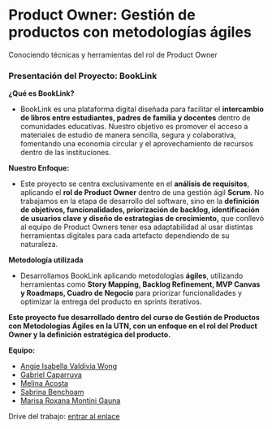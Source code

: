 # Product Owner: Gestión de productos con metodologías ágiles

Conociendo  técnicas y herramientas del rol de Product Owner


###  Presentación del Proyecto: BookLink 

**¿Qué es BookLink?**  
    
- BookLink es una plataforma digital diseñada para facilitar el **intercambio de libros entre estudiantes, padres de familia y docentes** dentro de comunidades educativas. Nuestro objetivo es promover el acceso a materiales de estudio de manera sencilla, segura y colaborativa, fomentando una economía circular y el aprovechamiento de recursos dentro de las instituciones.  

**Nuestro Enfoque:**  
    
- Este proyecto se centra exclusivamente en el **análisis de requisitos**, aplicando el **rol de Product Owner** dentro de una gestión ágil __Scrum__. No trabajamos en la etapa de desarrollo del software, sino en la **definición de objetivos, funcionalidades, priorización de backlog, identificación de usuarios clave y diseño de estrategias de crecimiento,** que conllevó al equipo de Product Owners tener esa adaptabilidad al usar distintas herramientas digitales para cada artefacto dependiendo de su naturaleza. 


**Metodología utilizada**  

- Desarrollamos BookLink aplicando metodologías **ágiles**, utilizando herramientas como **Story Mapping, Backlog Refinement, MVP Canvas y Roadmaps, Cuadro de Negocio** para priorizar funcionalidades y optimizar la entrega del producto en sprints iterativos.  


 **Este proyecto fue desarrollado dentro del curso de Gestión de Productos con Metodologías Ágiles en la UTN, con un enfoque en el rol del Product Owner y la definición estratégica del producto.** 

**Equipo:** 

- [Angie Isabella Valdivia Wong](www.linkedin.com/in/chavelaa)  
- [Gabriel Caparruva](https://www.linkedin.com/in/gabriel-caparruva-1a4a8a22/)  
- [Melina Acosta](https://www.linkedin.com/in/melina-acosta/)  
- [Sabrina Benchoam](https://www.linkedin.com/in/sabrina-benchoam/)  
- [Marisa Roxana Montini Gauna](https://www.linkedin.com/in/marisa-roxana-montini-gauna-4a5789178/)  



Drive del trabajo:  [entrar al enlace](https://drive.google.com/drive/folders/1mahrvYUZxznRW1PfPZhLVneAHyitXBZZ?usp=sharing)